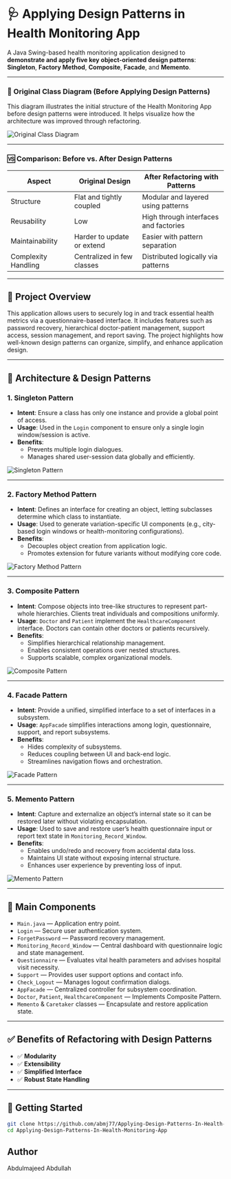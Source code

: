 # 🩺 Applying Design Patterns in Health Monitoring App

A Java Swing-based health monitoring application designed to **demonstrate and apply five key object-oriented design patterns**: **Singleton**, **Factory Method**, **Composite**, **Facade**, and **Memento**.

---

### 🧾 Original Class Diagram (Before Applying Design Patterns)

This diagram illustrates the initial structure of the Health Monitoring App before design patterns were introduced. It helps visualize how the architecture was improved through refactoring.

![Original Class Diagram](Class_Diagrams/Monitoring_Record.jpg)

---

### 🆚 Comparison: Before vs. After Design Patterns

| Aspect              | Original Design                | After Refactoring with Patterns        |
|---------------------|--------------------------------|----------------------------------------|
| Structure           | Flat and tightly coupled       | Modular and layered using patterns     |
| Reusability         | Low                            | High through interfaces and factories  |
| Maintainability     | Harder to update or extend     | Easier with pattern separation         |
| Complexity Handling | Centralized in few classes     | Distributed logically via patterns     |

---

## 🚀 Project Overview

This application allows users to securely log in and track essential health metrics via a questionnaire-based interface. It includes features such as password recovery, hierarchical doctor-patient management, support access, session management, and report saving. The project highlights how well-known design patterns can organize, simplify, and enhance application design.

---

## 📁 Architecture & Design Patterns

### 1. **Singleton Pattern**
- **Intent**: Ensure a class has only one instance and provide a global point of access.
- **Usage**: Used in the `Login` component to ensure only a single login window/session is active.
- **Benefits**:
  - Prevents multiple login dialogues.
  - Manages shared user-session data globally and efficiently.

![Singleton Pattern](Class_Diagrams//Singleton.jpg)

---

### 2. **Factory Method Pattern**
- **Intent**: Defines an interface for creating an object, letting subclasses determine which class to instantiate.
- **Usage**: Used to generate variation-specific UI components (e.g., city-based login windows or health-monitoring configurations).
- **Benefits**:
  - Decouples object creation from application logic.
  - Promotes extension for future variants without modifying core code.

![Factory Method Pattern](Class_Diagrams//Factory.jpg)

---

### 3. **Composite Pattern**
- **Intent**: Compose objects into tree-like structures to represent part-whole hierarchies. Clients treat individuals and compositions uniformly.
- **Usage**: `Doctor` and `Patient` implement the `HealthcareComponent` interface. Doctors can contain other doctors or patients recursively.
- **Benefits**:
  - Simplifies hierarchical relationship management.
  - Enables consistent operations over nested structures.
  - Supports scalable, complex organizational models.

![Composite Pattern](Class_Diagrams//Composite.jpg)

---

### 4. **Facade Pattern**
- **Intent**: Provide a unified, simplified interface to a set of interfaces in a subsystem.
- **Usage**: `AppFacade` simplifies interactions among login, questionnaire, support, and report subsystems.
- **Benefits**:
  - Hides complexity of subsystems.
  - Reduces coupling between UI and back-end logic.
  - Streamlines navigation flows and orchestration.

![Facade Pattern](Class_Diagrams//Facade.jpg)

---

### 5. **Memento Pattern**
- **Intent**: Capture and externalize an object’s internal state so it can be restored later without violating encapsulation.
- **Usage**: Used to save and restore user’s health questionnaire input or report text state in `Monitoring_Record_Window`.
- **Benefits**:
  - Enables undo/redo and recovery from accidental data loss.
  - Maintains UI state without exposing internal structure.
  - Enhances user experience by preventing loss of input.

![Memento Pattern](Class_Diagrams//Memento.jpg)

---

## 🧰 Main Components

- `Main.java` — Application entry point.
- `Login` — Secure user authentication system.
- `ForgetPassword` — Password recovery management.
- `Monitoring_Record_Window` — Central dashboard with questionnaire logic and state management.
- `Questionnaire` — Evaluates vital health parameters and advises hospital visit necessity.
- `Support` — Provides user support options and contact info.
- `Check_Logout` — Manages logout confirmation dialogs.
- `AppFacade` — Centralized controller for subsystem coordination.
- `Doctor`, `Patient`, `HealthcareComponent` — Implements Composite Pattern.
- `Memento` & `Caretaker` classes — Encapsulate and restore application state.

---

## ✅ Benefits of Refactoring with Design Patterns

- ✅ **Modularity**
- ✅ **Extensibility**
- ✅ **Simplified Interface**
- ✅ **Robust State Handling**

---

## 🧪 Getting Started

```bash
git clone https://github.com/abmj77/Applying-Design-Patterns-In-Health-Monitoring-App.git
cd Applying-Design-Patterns-In-Health-Monitoring-App
```

## Author 
Abdulmajeed Abdullah 
